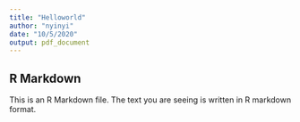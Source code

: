 ```yaml
---
title: "Helloworld"
author: "nyinyi"
date: "10/5/2020"
output: pdf_document
---
```



## R Markdown

This is an R Markdown file. The text you are seeing is written in R markdown format.